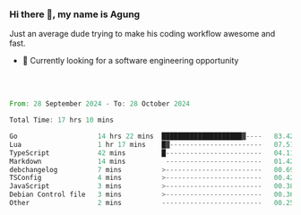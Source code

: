 ### Hi there 👋, my name is Agung
Just an average dude trying to make his coding workflow awesome and fast.

<!--
**agungfir98/agungfir98** is a ✨ _special_ ✨ repository because its `README.md` (this file) appears on your GitHub profile.
-->

- 🔭 Currently looking for a software engineering opportunity
<br/>
<br/>
<!--START_SECTION:waka-->

```rust
From: 28 September 2024 - To: 28 October 2024

Total Time: 17 hrs 10 mins

Go                    14 hrs 22 mins  ████████████████████▓----   83.42 %
Lua                   1 hr 17 mins    █▓-----------------------   07.51 %
TypeScript            42 mins         █------------------------   04.11 %
Markdown              14 mins          ------------------------   01.42 %
debchangelog          7 mins          >------------------------   00.69 %
TSConfig              4 mins          >------------------------   00.42 %
JavaScript            3 mins          >------------------------   00.38 %
Debian Control file   3 mins          >------------------------   00.36 %
Other                 2 mins          -------------------------   00.25 %
```

<!--END_SECTION:waka-->
